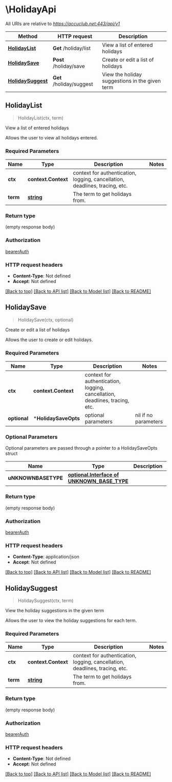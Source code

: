 # \HolidayApi

All URIs are relative to *https://accuclub.net:443/api/v1*

Method | HTTP request | Description
------------- | ------------- | -------------
[**HolidayList**](HolidayApi.md#HolidayList) | **Get** /holiday/list | View a list of entered holidays
[**HolidaySave**](HolidayApi.md#HolidaySave) | **Post** /holiday/save | Create or edit a list of holidays
[**HolidaySuggest**](HolidayApi.md#HolidaySuggest) | **Get** /holiday/suggest | View the holiday suggestions in the given term



## HolidayList

> HolidayList(ctx, term)

View a list of entered holidays

Allows the user to view all holidays entered.

### Required Parameters


Name | Type | Description  | Notes
------------- | ------------- | ------------- | -------------
**ctx** | **context.Context** | context for authentication, logging, cancellation, deadlines, tracing, etc.
**term** | [**string**](.md)| The term to get holidays from. | 

### Return type

 (empty response body)

### Authorization

[bearerAuth](../README.md#bearerAuth)

### HTTP request headers

- **Content-Type**: Not defined
- **Accept**: Not defined

[[Back to top]](#) [[Back to API list]](../README.md#documentation-for-api-endpoints)
[[Back to Model list]](../README.md#documentation-for-models)
[[Back to README]](../README.md)


## HolidaySave

> HolidaySave(ctx, optional)

Create or edit a list of holidays

Allows the user to create or edit holidays.

### Required Parameters


Name | Type | Description  | Notes
------------- | ------------- | ------------- | -------------
**ctx** | **context.Context** | context for authentication, logging, cancellation, deadlines, tracing, etc.
 **optional** | ***HolidaySaveOpts** | optional parameters | nil if no parameters

### Optional Parameters

Optional parameters are passed through a pointer to a HolidaySaveOpts struct


Name | Type | Description  | Notes
------------- | ------------- | ------------- | -------------
 **uNKNOWNBASETYPE** | [**optional.Interface of UNKNOWN_BASE_TYPE**](UNKNOWN_BASE_TYPE.md)|  | 

### Return type

 (empty response body)

### Authorization

[bearerAuth](../README.md#bearerAuth)

### HTTP request headers

- **Content-Type**: application/json
- **Accept**: Not defined

[[Back to top]](#) [[Back to API list]](../README.md#documentation-for-api-endpoints)
[[Back to Model list]](../README.md#documentation-for-models)
[[Back to README]](../README.md)


## HolidaySuggest

> HolidaySuggest(ctx, term)

View the holiday suggestions in the given term

Allows the user to view the holiday suggestions for each term.

### Required Parameters


Name | Type | Description  | Notes
------------- | ------------- | ------------- | -------------
**ctx** | **context.Context** | context for authentication, logging, cancellation, deadlines, tracing, etc.
**term** | [**string**](.md)| The term to get holidays from. | 

### Return type

 (empty response body)

### Authorization

[bearerAuth](../README.md#bearerAuth)

### HTTP request headers

- **Content-Type**: Not defined
- **Accept**: Not defined

[[Back to top]](#) [[Back to API list]](../README.md#documentation-for-api-endpoints)
[[Back to Model list]](../README.md#documentation-for-models)
[[Back to README]](../README.md)

